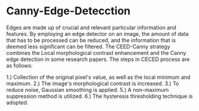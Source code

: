 # Canny-Edge-Detecction

Edges are made up of crucial and relevant particular information and features. By employing an edge detector on an image, the amount of data that has to be processed can be reduced, and the information that is deemed less significant can be filtered. The CEED-Canny strategy combines the Local morphological contrast enhancement and the Canny edge detection in some research papers. The steps in CECED process are as follows:

1.) Collection of the original pixel's value, as well as the local minimum and maximum.
2.) The image's morphological contrast is increased.
3.) To reduce noise, Gaussian smoothing is applied.
5.) A non-maximum suppression method is utilized.
6.) The hysteresis thresholding technique is adopted.


